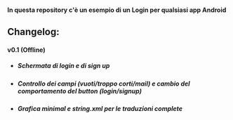 #### In questa repository c'è un esempio di un Login per qualsiasi app Android

## Changelog: ##
#### v0.1 (Offline)
* ##### Schermata di login e di sign up 
* ##### Controllo dei campi (vuoti/troppo corti/mail) e cambio del comportamento del button (login/signup)
* ##### Grafica minimal e string.xml per le traduzioni complete
